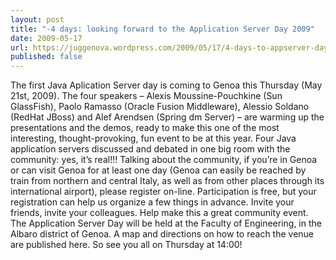 ```yaml
---
layout: post
title: "-4 days: looking forward to the Application Server Day 2009"
date: 2009-05-17
url: https://juggenova.wordpress.com/2009/05/17/4-days-to-appserver-day/
published: false 
---
```


The first Java Aplication Server day is coming to Genoa this Thursday (May 21st, 2009). The four speakers – Alexis Moussine-Pouchkine (Sun GlassFish), Paolo Ramasso (Oracle Fusion Middleware), Alessio Soldano (RedHat JBoss) and Alef Arendsen (Spring dm Server) – are warming up the presentations and the demos, ready to make this one of the most interesting, thought-provoking, fun event to be at this year. Four Java application servers discussed and debated in one big room with the community: yes, it’s real!!! Talking about the community, if you’re in Genoa or can visit Genoa for at least one day (Genoa can easily be reached by train from northern and central Italy, as well as from other places through its international airport), please register on-line. Participation is free, but your registration can help us organize a few things in advance. Invite your friends, invite your colleagues. Help make this a great community event. The Application Server Day will be held at the Faculty of Engineering, in the Albaro district of Genoa. A map and directions on how to reach the venue are published here. So see you all on Thursday at 14:00! 
